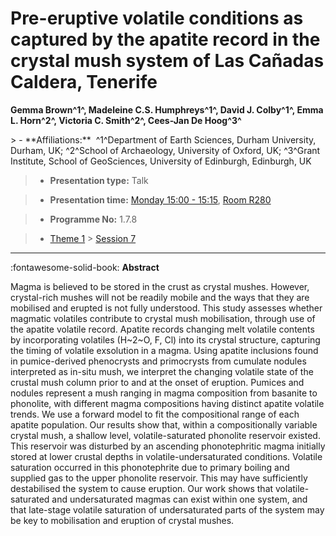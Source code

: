 # Pre-eruptive volatile conditions as captured by the apatite record in the crystal mush system of Las Cañadas Caldera, Tenerife

**Gemma Brown^1^, Madeleine C.S. Humphreys^1^, David J. Colby^1^, Emma L. Horn^2^, Victoria C. Smith^2^, Cees-Jan De Hoog^3^**

<!-- more -->> - **Affiliations:**  ^1^Department of Earth Sciences, Durham University, Durham, UK; ^2^School of Archaeology, University of Oxford, UK; ^3^Grant Institute, School of GeoSciences, University of Edinburgh, Edinburgh, UK 

> - **Presentation type:** Talk

> - **Presentation time:** [Monday 15:00 - 15:15](../sessions_comparison.md#__tabbed_1_3), [Room R280](../maps_venue.md#__tabbed_1_1)

> - **Programme No:** 1.7.8

> - [Theme 1](../theme1.md) > [Session 7](../sessions/session-1-7.md)

--- 

:fontawesome-solid-book: **Abstract**

Magma is believed to be stored in the crust as crystal mushes. However, crystal-rich mushes will not be readily mobile and the ways that they are mobilised and erupted is not fully understood. This study assesses whether magmatic volatiles contribute to crystal mush mobilisation, through use of the apatite volatile record. Apatite records changing melt volatile contents by incorporating volatiles (H~2~O, F, Cl) into its crystal structure, capturing the timing of volatile exsolution in a magma. Using apatite inclusions found in pumice-derived phenocrysts and primocrysts from cumulate nodules interpreted as in-situ mush, we interpret the changing volatile state of the crustal mush column prior to and at the onset of eruption. Pumices and nodules represent a mush ranging in magma composition from basanite to phonolite, with different magma compositions having distinct apatite volatile trends. We use a forward model to fit the compositional range of each apatite population. Our results show that, within a compositionally variable crystal mush, a shallow level, volatile-saturated phonolite reservoir existed. This reservoir was disturbed by an ascending phonotephritic magma initially stored at lower crustal depths in volatile-undersaturated conditions. Volatile saturation occurred in this phonotephrite due to primary boiling and supplied gas to the upper phonolite reservoir. This may have sufficiently destabilised the system to cause eruption. Our work shows that volatile-saturated and undersaturated magmas can exist within one system, and that late-stage volatile saturation of undersaturated parts of the system may be key to mobilisation and eruption of crystal mushes.


